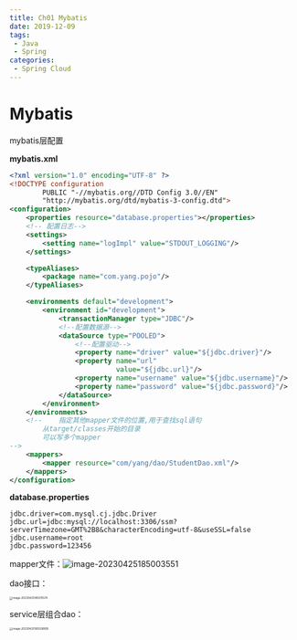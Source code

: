 ```yaml
---
title: Ch01 Mybatis
date: 2019-12-09
tags:
 - Java
 - Spring
categories:
 - Spring Cloud
---
```


# Mybatis



mybatis层配置

**mybatis.xml**

```xml
<?xml version="1.0" encoding="UTF-8" ?>
<!DOCTYPE configuration
        PUBLIC "-//mybatis.org//DTD Config 3.0//EN"
        "http://mybatis.org/dtd/mybatis-3-config.dtd">
<configuration>
    <properties resource="database.properties"></properties>
    <!-- 配置日志-->
    <settings>
        <setting name="logImpl" value="STDOUT_LOGGING"/>
    </settings>

    <typeAliases>
        <package name="com.yang.pojo"/>
    </typeAliases>

    <environments default="development">
        <environment id="development">
            <transactionManager type="JDBC"/>
            <!--配置数据源-->
            <dataSource type="POOLED">
                <!--配置驱动-->
                <property name="driver" value="${jdbc.driver}"/>
                <property name="url"
                          value="${jdbc.url}"/>
                <property name="username" value="${jdbc.username}"/>
                <property name="password" value="${jdbc.password}"/>
            </dataSource>
        </environment>
    </environments>
    <!--    指定其他mapper文件的位置,用于查找sql语句
        从target/classes开始的目录
        可以写多个mapper
-->
    <mappers>
        <mapper resource="com/yang/dao/StudentDao.xml"/>
    </mappers>
</configuration>
```



**database.properties**

```properties
jdbc.driver=com.mysql.cj.jdbc.Driver
jdbc.url=jdbc:mysql://localhost:3306/ssm?serverTimezone=GMT%2B8&characterEncoding=utf-8&useSSL=false
jdbc.username=root
jdbc.password=123456
```



mapper文件：![image-20230425185003551](https://markdown-1301334775.cos.eu-frankfurt.myqcloud.com/image-20230425185003551.png)



dao接口：

<img src="https://markdown-1301334775.cos.eu-frankfurt.myqcloud.com/image-20230425185015574.png" alt="image-20230425185015574" style="zoom:33%;" />



service层组合dao：

<img src="https://markdown-1301334775.cos.eu-frankfurt.myqcloud.com/image-20230425185028908.png" alt="image-20230425185028908" style="zoom:33%;" />